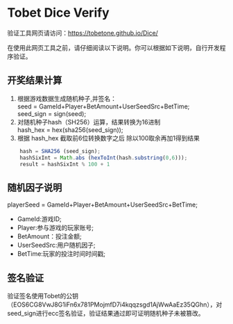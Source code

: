# Tobet Dice Verify

验证工具网页请访问：https://tobetone.github.io/Dice/

在使用此网页工具之前，请仔细阅读以下说明。你可以根据如下说明，自行开发程序验证。
## 开奖结果计算
  1. 根据游戏数据生成随机种子,并签名：  
    seed  = GameId+Player+BetAmount+UserSeedSrc+BetTime;  
    seed_sign  = sign(seed);  
  2. 对随机种子hash（SH256）运算，结果转换为16进制  
    hash_hex = hex(sha256(seed_sign));   
  3. 根据 hash_hex 截取前6位转换数字之后 除以100取余再加1得到结果 
  
```javascript
    hash = SHA256 (seed_sign);
    hashSixInt = Math.abs (hexToInt(hash.substring(0,6)));
    result = hashSixInt % 100 + 1
```
## 随机因子说明
   playerSeed = GameId+Player+BetAmount+UserSeedSrc+BetTime;  
*  GameId:游戏ID;
*  Player:参与游戏的玩家账号;
*  BetAmount：投注金额;
*  UserSeedSrc:用户随机因子;
*  BetTime:玩家的投注时间时间戳;
## 签名验证
   验证签名使用Tobet的公钥（EOS6CG8VwJ8G1iFn6x781PMojmfD7i4kqqzsgd1AjWwAaEz35QGhn），对seed_sign进行ecc签名验证，验证结果通过即可证明随机种子未被篡改。
